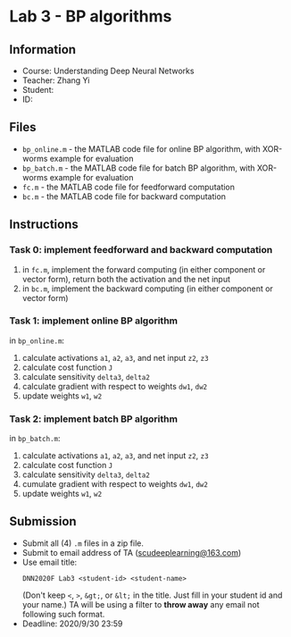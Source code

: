 # Lab 3 - BP algorithms

## Information

* Course: Understanding Deep Neural Networks
* Teacher: Zhang Yi
* Student:
* ID:

## Files

* `bp_online.m` - the MATLAB code file for online BP algorithm, with XOR-worms example for evaluation
* `bp_batch.m` - the MATLAB code file for batch BP algorithm, with XOR-worms example for evaluation
* `fc.m` - the MATLAB code file for feedforward computation
* `bc.m` - the MATLAB code file for backward computation

## Instructions

### Task 0: implement feedforward and backward computation
1. in `fc.m`, implement the forward computing (in either component or vector form), return both the activation and the net input
2. in `bc.m`, implement the backward computing (in either component or vector form)

### Task 1: implement online BP algorithm
in `bp_online.m`:
1. calculate activations `a1`, `a2`, `a3`, and net input `z2`, `z3`
2. calculate cost function `J`
3. calculate sensitivity `delta3`, `delta2`
4. calculate gradient with respect to weights `dw1`, `dw2`
5. update weights `w1`, `w2`

### Task 2: implement batch BP algorithm
in `bp_batch.m`:
1. calculate activations `a1`, `a2`, `a3`, and net input `z2`, `z3`
2. calculate cost function `J`
3. calculate sensitivity `delta3`, `delta2`
4. cumulate gradient with respect to weights `dw1`, `dw2`
5. update weights `w1`, `w2`

## Submission

* Submit all (4) `.m` files in a zip file.
* Submit to email address of TA (scudeeplearning@163.com)
* Use email title:
    ```
    DNN2020F Lab3 <student-id> <student-name>
    ```
    (Don't keep `<`, `>`, `&gt;`, or `&lt;` in the title. Just fill in your student id and your name.)
    TA will be using a filter to **throw away** any email not following such format.
* Deadline: 2020/9/30 23:59

